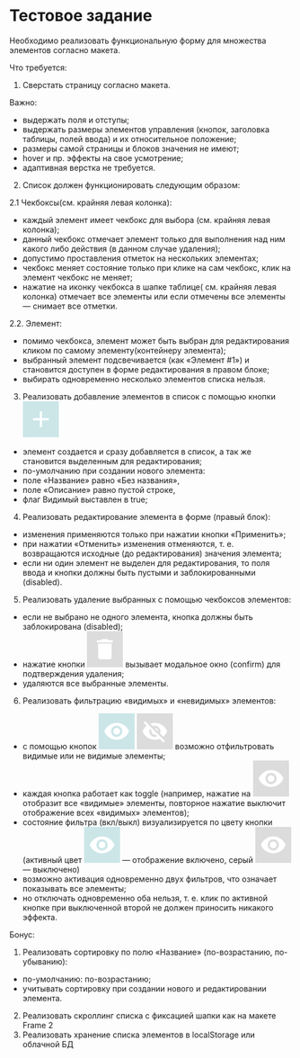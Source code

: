 # Тестовое задание

Необходимо реализовать функциональную форму для множества элементов согласно макета.

Что требуется:
1. Сверстать страницу согласно макета.

Важно:
- выдержать поля и отступы;
- выдержать размеры элементов управления (кнопок, заголовка таблицы, полей ввода) и их
относительное положение;
- размеры самой страницы и блоков значения не имеют;
- hover и пр. эффекты на свое усмотрение;
- адаптивная верстка не требуется.
2. Список должен функционировать следующим образом:

2.1 Чекбоксы(см. крайняя левая колонка):
- каждый элемент имеет чекбокс для выбора (см. крайняя левая колонка);
- данный чекбокс отмечает элемент только для выполнения над ним какого либо действия
(в данном случае удаления);
- допустимо проставления отметок на нескольких элементах;
- чекбокс меняет состояние только при клике на сам чекбокс, клик на элемент чекбокс не
меняет;
- нажатие на иконку чекбокса в шапке таблице( см. крайняя левая колонка) отмечает все
элементы или если отмечены все элементы — снимает все отметки.

2.2. Элемент:
- помимо чекбокса, элемент может быть выбран для редактирования кликом по самому
элементу(контейнеру элемента);
- выбранный элемент подсвечивается (как «Элемент #1») и становится доступен в форме
редактирования в правом блоке;
- выбирать одновременно несколько элементов списка нельзя.

3. Реализовать добавление элементов в список с помощью кнопки ![](https://github.com/TIBET7/test_task_Consist/blob/master/source/img/addBtn.svg)
- элемент создается и сразу добавляется в список, а так же становится выделенным для
редактирования;
- по-умолчанию при создании нового элемента:
- поле «Название» равно «Без названия»,
- поле «Описание» равно пустой строке,
- флаг Видимый выставлен в true;

4. Реализовать редактирование элемента в форме (правый блок):
- изменения применяются только при нажатии кнопки «Применить»;
- при нажатии «Отменить» изменения отменяются, т. е. возвращаются исходные (до
редактирования) значения элемента;
- если ни один элемент не выделен для редактирования, то поля ввода и кнопки должны
быть пустыми и заблокированными (disabled).

5. Реализовать удаление выбранных с помощью чекбоксов элементов:
- если не выбрано не одного элемента, кнопка должны быть заблокирована (disabled);
- нажатие кнопки ![](https://github.com/TIBET7/test_task_Consist/blob/master/source/img/deleteBtn.svg) вызывает модальное окно (confirm) для подтверждения удаления;
- удаляются все выбранные элементы.

6. Реализовать фильтрацию «видимых» и «невидимых» элементов:
- с помощью кнопок ![](https://github.com/TIBET7/test_task_Consist/blob/master/source/img/visible_active.svg) ![](https://github.com/TIBET7/test_task_Consist/blob/master/source/img/hidden_inactive.svg) возможно отфильтровать видимые или не видимые элементы;
- каждая кнопка работает как toggle (например, нажатие на ![](https://github.com/TIBET7/test_task_Consist/blob/master/source/img/visible_inactie.svg) отобразит все «видимые»
элементы, повторное нажатие выключит отображение всех «видимых» элементов);
- состояние фильтра (вкл/выкл) визуализируется по цвету кнопки (активный цвет ![](https://github.com/TIBET7/test_task_Consist/blob/master/source/img/visible_active.svg) —
отображение включено, серый ![](https://github.com/TIBET7/test_task_Consist/blob/master/source/img/visible_inactie.svg) — выключено)
- возможно активация одновременно двух фильтров, что означает показывать все элементы;
- но отключать одновременно оба нельзя, т. е. клик по активной кнопке при выключенной
второй не должен приносить никакого эффекта.

Бонус:
1. Реализовать сортировку по полю «Название» (по-возрастанию, по-убыванию):
- по-умолчанию: по-возрастанию;
- учитывать сортировку при создании нового и редактировании элемента.
2. Реализовать скроллинг списка с фиксацией шапки как на макете Frame 2
3. Реализовать хранение списка элементов в localStorage или облачной БД
